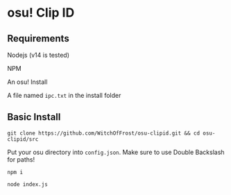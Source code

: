 # osu! Clip ID

## Requirements
Nodejs (v14 is tested)

NPM

An osu! Install

A file named `ipc.txt` in the install folder

## Basic Install
`git clone https://github.com/WitchOfFrost/osu-clipid.git && cd osu-clipid/src`

Put your osu directory into `config.json`. Make sure to use Double Backslash for paths!

`npm i`

`node index.js`